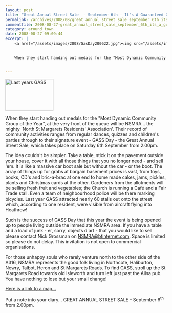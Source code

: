 ```yaml
---
layout: post
title: "Great Annual Street Sale  - September 6th - It's A Guaranteed GASS!"
permalink: /archives/2008/08/great_annual_street_sale_september_6th_its_a_guara.html
commentfile: 2008-08-27-great_annual_street_sale_september_6th_its_a_guara
category: around_town
date: 2008-08-27 09:09:44
excerpt: |
    <a href="/assets/images/2008/GasDay200622.jpg"><img src="/assets/images/2008/GasDay200622-thumb.jpg" width="150" height="100" alt="Last years GASS" class="photo right"/></a>
    
    
    When they start handing out medals for the "Most Dynamic Community Group of the Year", at the very front of the queue will be NSMRA... the mighty 'North St Margarets Residents' Association'. Their record of community activities ranges from regular dances, quizzes and children's parties through to their signature event - GASS Day - the Great Annual Street Sale, which takes place on Saturday 6th September from 2.00pm.
    

---
```


<a href="/assets/images/2008/GasDay200622.jpg"><img src="/assets/images/2008/GasDay200622-thumb.jpg" width="150" height="100" alt="Last years GASS" class="photo right"/></a>

When they start handing out medals for the "Most Dynamic Community Group of the Year", at the very front of the queue will be NSMRA... the mighty 'North St Margarets Residents' Association'. Their record of community activities ranges from regular dances, quizzes and children's parties through to their signature event - GASS Day - the Great Annual Street Sale, which takes place on Saturday 6th September from 2.00pm.

The idea couldn't be simpler. Take a table, stick it on the pavement outside your house, cover it with all those things that you no longer need - and sell 'em. It is like a massive car boot sale but without the car - or the boot. The array of things up for grabs at bargain basement prices is vast, from toys, books, CD's and bric-a-brac at one end to home made cakes, jams, pickles, plants and Christmas cards at the other. Gardeners from the allotments will be selling fresh fruit and vegetables; the Church is running a Café and a Fair Trade stall. Even a team of neighbourhood police will be there marking bicycles. Last year GASS attracted nearly 60 stalls out onto the street which, according to one resident, were visible from aircraft flying into Heathrow!

Such is the success of GASS Day that this year the event is being opened up to people living outside the immediate NSMRA area. If you have a table and a load of junk - er, sorry, objects d'art - that you would like to sell please contact Nick Grossman on <NSMRA@btinternet.com>. Space is limited so please do not delay. This invitation is not open to commercial organisations.

For those unhappy souls who rarely venture north to the other side of the A316, NSMRA represents the good folk living in Northcote, Haliburton, Newry, Talbot, Heron and St Margarets Roads. To find GASS, stroll up the St Margarets Road towards old Isleworth and turn left just past the Ailsa pub. You have nothing to lose but your small change!

[Here is a link to a map...](http://maps.google.co.uk/maps?ie=UTF8&ll=51.460344,-0.323024&spn=0.013075,0.027466&z=15)

Put a note into your diary... GREAT ANNUAL STREET SALE - September 6<sup>th</sup> from 2.00pm.
